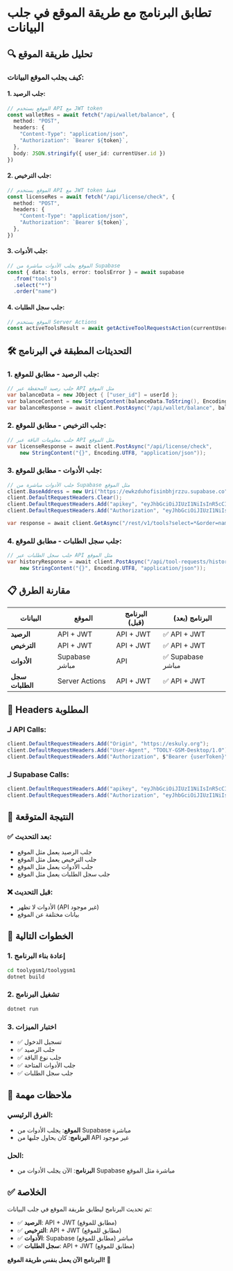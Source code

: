 # تطابق البرنامج مع طريقة الموقع في جلب البيانات

## 🔍 تحليل طريقة الموقع

### **كيف يجلب الموقع البيانات:**

#### **1. جلب الرصيد:**
```typescript
// الموقع يستخدم API مع JWT token
const walletRes = await fetch("/api/wallet/balance", {
  method: "POST",
  headers: {
    "Content-Type": "application/json",
    "Authorization": `Bearer ${token}`,
  },
  body: JSON.stringify({ user_id: currentUser.id })
})
```

#### **2. جلب الترخيص:**
```typescript
// الموقع يستخدم API مع JWT token فقط
const licenseRes = await fetch("/api/license/check", {
  method: "POST",
  headers: {
    "Content-Type": "application/json",
    "Authorization": `Bearer ${token}`,
  },
})
```

#### **3. جلب الأدوات:**
```typescript
// الموقع يجلب الأدوات مباشرة من Supabase
const { data: tools, error: toolsError } = await supabase
  .from("tools")
  .select("*")
  .order("name")
```

#### **4. جلب سجل الطلبات:**
```typescript
// الموقع يستخدم Server Actions
const activeToolsResult = await getActiveToolRequestsAction(currentUser.email)
```

## 🛠️ التحديثات المطبقة في البرنامج

### **1. جلب الرصيد - مطابق للموقع:**
```csharp
// جلب رصيد المحفظة عبر API مثل الموقع
var balanceData = new JObject { ["user_id"] = userId };
var balanceContent = new StringContent(balanceData.ToString(), Encoding.UTF8, "application/json");
var balanceResponse = await client.PostAsync("/api/wallet/balance", balanceContent);
```

### **2. جلب الترخيص - مطابق للموقع:**
```csharp
// جلب معلومات الباقة عبر API مثل الموقع
var licenseResponse = await client.PostAsync("/api/license/check", 
    new StringContent("{}", Encoding.UTF8, "application/json"));
```

### **3. جلب الأدوات - مطابق للموقع:**
```csharp
// جلب الأدوات مباشرة من Supabase مثل الموقع
client.BaseAddress = new Uri("https://ewkzduhofisinbhjrzzu.supabase.co");
client.DefaultRequestHeaders.Clear();
client.DefaultRequestHeaders.Add("apikey", "eyJhbGciOiJIUzI1NiIsInR5cCI6IkpXVCJ9...");
client.DefaultRequestHeaders.Add("Authorization", "eyJhbGciOiJIUzI1NiIsInR5cCI6IkpXVCJ9...");

var response = await client.GetAsync("/rest/v1/tools?select=*&order=name");
```

### **4. جلب سجل الطلبات - مطابق للموقع:**
```csharp
// جلب سجل الطلبات عبر API مثل الموقع
var historyResponse = await client.PostAsync("/api/tool-requests/history", 
    new StringContent("{}", Encoding.UTF8, "application/json"));
```

## 📋 مقارنة الطرق

| البيانات | الموقع | البرنامج (قبل) | البرنامج (بعد) |
|----------|--------|----------------|----------------|
| **الرصيد** | API + JWT | API + JWT | ✅ API + JWT |
| **الترخيص** | API + JWT | API + JWT | ✅ API + JWT |
| **الأدوات** | Supabase مباشر | API | ✅ Supabase مباشر |
| **سجل الطلبات** | Server Actions | API + JWT | ✅ API + JWT |

## 🔧 Headers المطلوبة

### **لـ API Calls:**
```csharp
client.DefaultRequestHeaders.Add("Origin", "https://eskuly.org");
client.DefaultRequestHeaders.Add("User-Agent", "TOOLY-GSM-Desktop/1.0");
client.DefaultRequestHeaders.Add("Authorization", $"Bearer {userToken}");
```

### **لـ Supabase Calls:**
```csharp
client.DefaultRequestHeaders.Add("apikey", "eyJhbGciOiJIUzI1NiIsInR5cCI6IkpXVCJ9...");
client.DefaultRequestHeaders.Add("Authorization", "eyJhbGciOiJIUzI1NiIsInR5cCI6IkpXVCJ9...");
```

## 🎯 النتيجة المتوقعة

### ✅ **بعد التحديث:**
- جلب الرصيد يعمل مثل الموقع
- جلب الترخيص يعمل مثل الموقع
- جلب الأدوات يعمل مثل الموقع
- جلب سجل الطلبات يعمل مثل الموقع

### ❌ **قبل التحديث:**
- الأدوات لا تظهر (API غير موجود)
- بيانات مختلفة عن الموقع

## 🚀 الخطوات التالية

### **1. إعادة بناء البرنامج**
```bash
cd toolygsm1/toolygsm1
dotnet build
```

### **2. تشغيل البرنامج**
```bash
dotnet run
```

### **3. اختبار الميزات**
- ✅ تسجيل الدخول
- ✅ جلب الرصيد
- ✅ جلب نوع الباقة
- ✅ جلب الأدوات المتاحة
- ✅ جلب سجل الطلبات

## 📝 ملاحظات مهمة

### **الفرق الرئيسي:**
- **الموقع**: يجلب الأدوات من Supabase مباشرة
- **البرنامج**: كان يحاول جلبها من API غير موجود

### **الحل:**
- **البرنامج**: الآن يجلب الأدوات من Supabase مباشرة مثل الموقع

## ✅ الخلاصة

تم تحديث البرنامج ليطابق طريقة الموقع في جلب البيانات:

- ✅ **الرصيد**: API + JWT (مطابق للموقع)
- ✅ **الترخيص**: API + JWT (مطابق للموقع)
- ✅ **الأدوات**: Supabase مباشر (مطابق للموقع)
- ✅ **سجل الطلبات**: API + JWT (مطابق للموقع)

**البرنامج الآن يعمل بنفس طريقة الموقع!** 🚀
